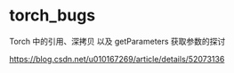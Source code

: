 # torch_bugs
Torch 中的引用、深拷贝 以及 getParameters 获取参数的探讨

https://blog.csdn.net/u010167269/article/details/52073136
